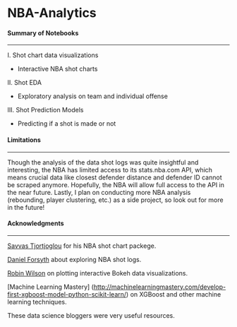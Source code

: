 # NBA-Analytics

#### Summary of Notebooks
----
I. Shot chart data visualizations
- Interactive NBA shot charts

II. Shot EDA
- Exploratory analysis on team and individual offense

III. Shot Prediction Models
- Predicting if a shot is made or not

#### Limitations
----
Though the analysis of the data shot logs was quite insightful and interesting, the NBA has limited access to its stats.nba.com API, which means
crucial data like closest defender distance and defender ID cannot be scraped anymore. Hopefully, the NBA will allow full access to the API in the near future.
Lastly, I plan on conducting more NBA analysis (rebounding, player clustering, etc.) as a side project, so look out for more in the future!

#### Acknowledgments
----
[Savvas Tjortjoglou](https://github.com/savvastj/nbashots) for his NBA shot chart packege. 

[Daniel Forsyth](http://www.danielforsyth.me/exploring_nba_data_in_python/) about exploring NBA shot logs.

[Robin Wilson](http://blog.rtwilson.com/bokeh-plots-with-dataframe-based-tooltips/) on plotting interactive Bokeh data visualizations.

[Machine Learning Mastery] (http://machinelearningmastery.com/develop-first-xgboost-model-python-scikit-learn/) on XGBoost and other machine learning techniques.

These data science bloggers were very useful resources.
